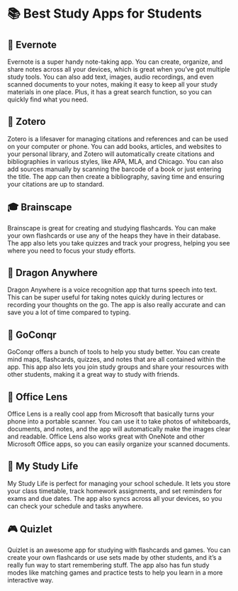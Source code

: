 # 📚 Best Study Apps for Students

## 📝 Evernote
Evernote is a super handy note-taking app. You can create, organize, and share notes across all your devices, which is great when you’ve got multiple study tools. You can also add text, images, audio recordings, and even scanned documents to your notes, making it easy to keep all your study materials in one place. Plus, it has a great search function, so you can quickly find what you need.

## 📖 Zotero
Zotero is a lifesaver for managing citations and references and can be used on your computer or phone. You can add books, articles, and websites to your personal library, and Zotero will automatically create citations and bibliographies in various styles, like APA, MLA, and Chicago. You can also add sources manually by scanning the barcode of a book or just entering the title. The app can then create a bibliography, saving time and ensuring your citations are up to standard.

## 🎓 Brainscape
Brainscape is great for creating and studying flashcards. You can make your own flashcards or use any of the heaps they have in their database. The app also lets you take quizzes and track your progress, helping you see where you need to focus your study efforts.

## 🎤 Dragon Anywhere
Dragon Anywhere is a voice recognition app that turns speech into text. This can be super useful for taking notes quickly during lectures or recording your thoughts on the go. The app is also really accurate and can save you a lot of time compared to typing.

## 🧠 GoConqr
GoConqr offers a bunch of tools to help you study better. You can create mind maps, flashcards, quizzes, and notes that are all contained within the app. This app also lets you join study groups and share your resources with other students, making it a great way to study with friends.

## 📸 Office Lens
Office Lens is a really cool app from Microsoft that basically turns your phone into a portable scanner. You can use it to take photos of whiteboards, documents, and notes, and the app will automatically make the images clear and readable. Office Lens also works great with OneNote and other Microsoft Office apps, so you can easily organize your scanned documents.

## 📅 My Study Life
My Study Life is perfect for managing your school schedule. It lets you store your class timetable, track homework assignments, and set reminders for exams and due dates. The app also syncs across all your devices, so you can check your schedule and tasks anywhere.

## 🎮 Quizlet
Quizlet is an awesome app for studying with flashcards and games. You can create your own flashcards or use sets made by other students, and it’s a really fun way to start remembering stuff. The app also has fun study modes like matching games and practice tests to help you learn in a more interactive way.
